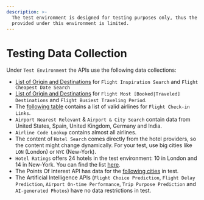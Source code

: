 ```yaml
---
description: >-
  The test environment is designed for testing purposes only, thus the data
  provided under this environment is limited.
---
```


# Testing Data Collection

Under `Test Environment` the APIs use the following data collections:

* [List of Origin and Destinations](https://github.com/amadeus4dev/data-collection/blob/master/data/flightsearch.md) for `Flight Inspiration Search` and `Flight Cheapest Date Search`
* [List of Origin and Destinations](https://github.com/amadeus4dev/data-collection/blob/master/data/ti.md) for `Flight Most [Booked|Traveled] Destinations` and `Flight Busiest Traveling Period`.
* The [following table](https://github.com/amadeus4dev/data-collection/blob/master/data/checkinlinks.md) contains a list of valid airlines for `Flight Check-in Links`.
* `Airport Nearest Relevant` & `Airport & City Search` contain data from United States, Spain, United Kingdom, Germany and India.
* `Airline Code Lookup` contains almost all airlines.
* The content of `Hotel Search` comes directly from the hotel providers, so the content might change dynamically. For your test, use big cities like `LON` \(London\) or `NYC` \(New-York\).
* `Hotel Ratings` offers 24 hotels in the test environment: 10 in London and 14 in New-York. You can find the list [here](https://github.com/amadeus4dev/data-collection/blob/master/data/hotelratings.md).
* The Points Of Interest API has data for the [following cities](https://github.com/amadeus4dev/data-collection/blob/master/data/pois.md) in test.
* The Artificial Intelligence APIs \(`Flight Choice Prediction`, `Flight Delay Prediction`, `Airport On-time Performance`, `Trip Purpose Prediction` and `AI-generated Photos`\) have no data restrictions in test.




